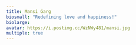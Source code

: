 ```yaml
---
title: Mansi Garg
biosmall: "Redefining love and happiness!"
biolarge:
avatar: https://i.postimg.cc/WzNWy481/mansi.jpg
multiple: true
---
```

